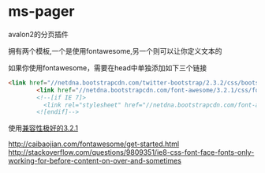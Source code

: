 # ms-pager
avalon2的分页插件

拥有两个模板,一个是使用fontawesome,另一个则可以让你定义文本的

如果你使用fontawesome，需要在head中单独添加如下三个链接

```html
<link href="//netdna.bootstrapcdn.com/twitter-bootstrap/2.3.2/css/bootstrap-combined.no-icons.min.css" rel="stylesheet">
        <link href="//netdna.bootstrapcdn.com/font-awesome/3.2.1/css/font-awesome.css" rel="stylesheet">
        <!--[if IE 7]>
          <link rel="stylesheet" href="//netdna.bootstrapcdn.com/font-awesome/3.2.1/css/font-awesome-ie7.min.css">
        <![endif]-->

```
使用[兼容性极好的3.2.1](http://fontawesome.io/3.2.1/icons/)





http://caibaojian.com/fontawesome/get-started.html
http://stackoverflow.com/questions/9809351/ie8-css-font-face-fonts-only-working-for-before-content-on-over-and-sometimes